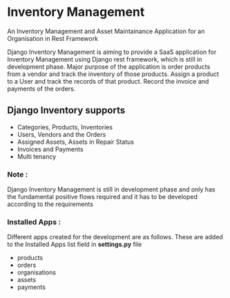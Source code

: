 # Inventory Management
An Inventory Management and Asset Maintainance Application for an Organisation in Rest Framework

Django Inventory Management is aiming to provide a SaaS application for Inventory Management 
using Django rest framework, which is still in development phase. Major purpose of the application
is order products from a vendor and track the inventory of those products. Assign a product to a User 
and track the records of that product. Record the invoice and payments of the orders.

## Django Inventory supports 

- Categories, Products, Inventories 
- Users, Vendors and the Orders
- Assigned Assets, Assets in Repair Status
- Invoices and Payments
- Multi tenancy

### Note :
Django Inventory Management is still in development phase and only has the fundamental positive 
flows required and it has to be developed according to the requirements

### Installed Apps : 
Different apps created for the development are as follows. These are added to the Installed Apps
list field in **settings.py** file

- products 
- orders
- organisations
- assets
- payments
